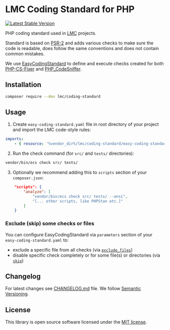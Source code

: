 # LMC Coding Standard for PHP

[![Latest Stable Version](https://img.shields.io/packagist/v/lmc/coding-standard.svg?style=flat-square)](https://packagist.org/packages/lmc/coding-standard)

PHP coding standard used in [LMC](https://www.lmc.eu/en/) projects.

Standard is based on [PSR-2](https://www.php-fig.org/psr/psr-2/) and adds various checks to make sure the code is readable,
does follow the same conventions and does not contain common mistakes.

We use [EasyCodingStandard] to define and execute checks created for both [PHP-CS-Fixer] and [PHP_CodeSniffer].

## Installation

```bash
composer require --dev lmc/coding-standard
```

## Usage

1. Create `easy-coding-standard.yaml` file in root directory of your project and import the LMC code-style rules:

```yaml
imports:
    - { resource: '%vendor_dir%/lmc/coding-standard/easy-coding-standard.yaml' }
```

2. Run the check command (for `src/` and `tests/` directories):

```bash
vendor/bin/ecs check src/ tests/
```

3. Optionally we recommend adding this to `scripts` section of your `composer.json`:

```json
    "scripts": {
        "analyze": [
            "vendor/bin/ecs check src/ tests/ --ansi",
            "[... other scripts, like PHPStan etc.]"
        ]
    }
```

### Exclude (skip) some checks or files

You can configure EasyCodingStandard via `parameters` section of your `easy-coding-standard.yaml` to:
 - exclude a specific file from all checks (via [`exclude_files`](https://github.com/Symplify/EasyCodingStandard#ignore-what-you-cant-fix))
 - disable specific check completely or for some file(s) or directories (via [`skip`](https://github.com/Symplify/EasyCodingStandard#ignore-what-you-cant-fix))

## Changelog
For latest changes see [CHANGELOG.md](CHANGELOG.md) file. We follow [Semantic Versioning](http://semver.org/).

## License
This library is open source software licensed under the [MIT license](LICENCE.md).

[PHP-CS-Fixer]: https://github.com/FriendsOfPHP/PHP-CS-Fixer
[PHP_CodeSniffer]: https://github.com/squizlabs/PHP_CodeSniffer
[EasyCodingStandard]: https://github.com/Symplify/EasyCodingStandard
[easy-coding-standard.yml]: https://github.com/lmc-eu/php-coding-standard/blob/master/easy-coding-standard.yml

